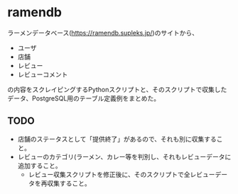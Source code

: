 # ramendb

ラーメンデータベース(https://ramendb.supleks.jp/)のサイトから、

* ユーザ
* 店舗
* レビュー
* レビューコメント

の内容をスクレイピングするPythonスクリプトと、そのスクリプトで収集したデータ、PostgreSQL用のテーブル定義例をまとめた。

## TODO
* 店舗のステータスとして「提供終了」があるので、それも別に収集すること。
* レビューのカテゴリ(ラーメン、カレー等を判別し、それもレビューデータに追加すること。
   * レビュー収集スクリプトを修正後に、そのスクリプトで全レビューデータを再収集すること。

